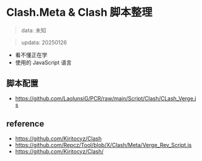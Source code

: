 # Clash.Meta & Clash 脚本整理
> data: 未知

> updata: 20250126
- 看不懂正在学
- 使用的 JavaScript 语言

## 脚本配置
- https://github.com/LaolunsiG/PCR/raw/main/Script/Clash/CLash_Verge.js

## reference
- https://github.com/Kiritocyz/Clash
- https://github.com/Repcz/Tool/blob/X/Clash/Meta/Verge_Rev_Script.js
- https://github.com/Kiritocyz/Clash/
